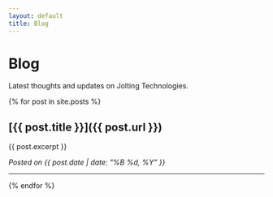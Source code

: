 ```yaml
---
layout: default
title: Blog
---
```


# Blog

Latest thoughts and updates on Jolting Technologies.

{% for post in site.posts %}
## [{{ post.title }}]({{ post.url }})
{{ post.excerpt }}

*Posted on {{ post.date | date: "%B %d, %Y" }}*

---
{% endfor %}
